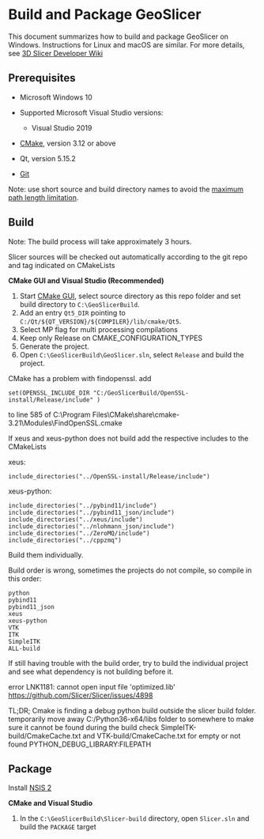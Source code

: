 Build and Package GeoSlicer
==============================

This document summarizes how to build and package GeoSlicer on Windows. Instructions for Linux and macOS are similar.
For more details, see [3D Slicer Developer Wiki](http://wiki.slicer.org/slicerWiki/index.php/Documentation/Nightly/Developers)

Prerequisites 
-------------

* Microsoft Windows 10

* Supported Microsoft Visual Studio versions:
	* Visual Studio 2019

* [CMake](http://cmake.org/cmake/resources/software.html), version 3.12 or above

* Qt, version 5.15.2

* [Git](http://git-scm.com/downloads)

Note: use short source and build directory names to avoid the [maximum path length limitation](http://msdn.microsoft.com/en-us/library/windows/desktop/aa365247%28v=vs.85%29.aspx#maxpath).

Build
-----
Note: The build process will take approximately 3 hours.

Slicer sources will be checked out automatically according to the git repo and tag indicated on CMakeLists

**CMake GUI and Visual Studio (Recommended)**

1. Start [CMake GUI](https://cmake.org/runningcmake/), select source directory as this repo folder and set build directory to `C:\GeoSlicerBuild`.
2. Add an entry `Qt5_DIR` pointing to `C:/Qt/${QT_VERSION}/${COMPILER}/lib/cmake/Qt5`.
3. Select MP flag for multi processing compilations
4. Keep only Release on CMAKE_CONFIGURATION_TYPES
5. Generate the project.
6. Open `C:\GeoSlicerBuild\GeoSlicer.sln`, select `Release` and build the project.

CMake has a problem with findopenssl.
add 

	set(OPENSSL_INCLUDE_DIR "C:/GeoSlicerBuild/OpenSSL-install/Release/include" )

to line 585 of
C:\Program Files\CMake\share\cmake-3.21\Modules\FindOpenSSL.cmake


If xeus and xeus-python does not build add the respective includes to the CMakeLists

xeus:

    include_directories("../OpenSSL-install/Release/include")

xeus-python:

	include_directories("../pybind11/include")
	include_directories("../pybind11_json/include")
	include_directories("../xeus/include")
	include_directories("../nlohmann_json/include")
	include_directories("../ZeroMQ/include")
	include_directories("../cppzmq")

Build them individually.

Build order is wrong, sometimes the projects do not compile, so compile in this order:
	
	python
	pybind11
	pybind11_json
	xeus
	xeus-python
	VTK
	ITK
	SimpleITK
	ALL-build
	
If still having trouble with the build order, try to build the individual project and see what dependency is not building before it.

error LNK1181: cannot open input file 'optimized.lib' 
https://github.com/Slicer/Slicer/issues/4898

TL;DR;
Cmake is finding a debug python build outside the slicer build folder.
temporarily move away C:/Python36-x64/libs folder to somewhere to make sure it cannot be found during the build
check SimpleITK-build/CmakeCache.txt and VTK-build/CmakeCache.txt for empty or not found PYTHON_DEBUG_LIBRARY:FILEPATH
	
	

Package
-------

Install [NSIS 2](http://sourceforge.net/projects/nsis/files/)

**CMake and Visual Studio**

1. In the `C:\GeoSlicerBuild\Slicer-build` directory, open `Slicer.sln` and build the `PACKAGE` target
